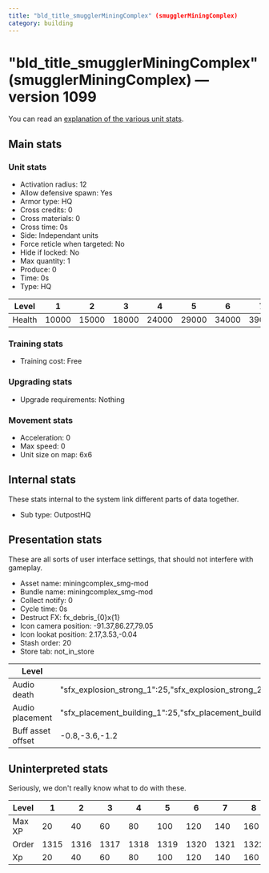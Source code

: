 ```yaml
---
title: "bld_title_smugglerMiningComplex" (smugglerMiningComplex)
category: building
---
```


# "bld_title_smugglerMiningComplex" (smugglerMiningComplex) — version 1099

You can read an [explanation  of the various unit stats](unitexplained.md).

## Main stats

### Unit stats

  * Activation radius: 12
  * Allow defensive spawn: Yes
  * Armor type: HQ
  * Cross credits: 0
  * Cross materials: 0
  * Cross time: 0s
  * Side: Independant units
  * Force reticle when targeted: No
  * Hide if locked: No
  * Max quantity: 1
  * Produce: 0
  * Time: 0s
  * Type: HQ

|Level |1    |2    |3    |4    |5    |6    |7    |8    |9    |10   |
|------|-----|-----|-----|-----|-----|-----|-----|-----|-----|-----|
|Health|10000|15000|18000|24000|29000|34000|39000|44000|49000|54000|


### Training stats

  * Training cost: Free

### Upgrading stats

  * Upgrade requirements: Nothing

### Movement stats

  * Acceleration: 0
  * Max speed: 0
  * Unit size on map: 6x6

## Internal stats

These stats internal to the system link different parts of data together.

  * Sub type: OutpostHQ

## Presentation stats

These are all sorts of user interface settings, that should not interfere with gameplay.

  * Asset name: miningcomplex_smg-mod
  * Bundle name: miningcomplex_smg-mod
  * Collect notify: 0
  * Cycle time: 0s
  * Destruct FX: fx_debris_{0}x{1}
  * Icon camera position: -91.37,86.27,79.05
  * Icon lookat position: 2.17,3.53,-0.04
  * Stash order: 20
  * Store tab: not_in_store

|Level            |1                                                                                                                       |2                                                                                                                       |3                                                                                                                       |4                                                                                                                       |5                                                                                                                       |6                                                                                                                       |7                                                                                                                       |8                                                                                                                       |9                                                                                                                       |10                                                                                                                      |
|-----------------|------------------------------------------------------------------------------------------------------------------------|------------------------------------------------------------------------------------------------------------------------|------------------------------------------------------------------------------------------------------------------------|------------------------------------------------------------------------------------------------------------------------|------------------------------------------------------------------------------------------------------------------------|------------------------------------------------------------------------------------------------------------------------|------------------------------------------------------------------------------------------------------------------------|------------------------------------------------------------------------------------------------------------------------|------------------------------------------------------------------------------------------------------------------------|------------------------------------------------------------------------------------------------------------------------|
|Audio death      |"sfx_explosion_strong_1":25,"sfx_explosion_strong_2":25,"sfx_explosion_strong_3":25,"sfx_explosion_strong_4":105        |"sfx_explosion_strong_1":25,"sfx_explosion_strong_2":25,"sfx_explosion_strong_3":25,"sfx_explosion_strong_4":106        |"sfx_explosion_strong_1":25,"sfx_explosion_strong_2":25,"sfx_explosion_strong_3":25,"sfx_explosion_strong_4":107        |"sfx_explosion_strong_1":25,"sfx_explosion_strong_2":25,"sfx_explosion_strong_3":25,"sfx_explosion_strong_4":108        |"sfx_explosion_strong_1":25,"sfx_explosion_strong_2":25,"sfx_explosion_strong_3":25,"sfx_explosion_strong_4":109        |"sfx_explosion_strong_1":25,"sfx_explosion_strong_2":25,"sfx_explosion_strong_3":25,"sfx_explosion_strong_4":110        |"sfx_explosion_strong_1":25,"sfx_explosion_strong_2":25,"sfx_explosion_strong_3":25,"sfx_explosion_strong_4":111        |"sfx_explosion_strong_1":25,"sfx_explosion_strong_2":25,"sfx_explosion_strong_3":25,"sfx_explosion_strong_4":112        |"sfx_explosion_strong_1":25,"sfx_explosion_strong_2":25,"sfx_explosion_strong_3":25,"sfx_explosion_strong_4":113        |"sfx_explosion_strong_1":25,"sfx_explosion_strong_2":25,"sfx_explosion_strong_3":25,"sfx_explosion_strong_4":114        |
|Audio placement  |"sfx_placement_building_1":25,"sfx_placement_building_2":25,"sfx_placement_building_3":25,"sfx_placement_building_4":105|"sfx_placement_building_1":25,"sfx_placement_building_2":25,"sfx_placement_building_3":25,"sfx_placement_building_4":106|"sfx_placement_building_1":25,"sfx_placement_building_2":25,"sfx_placement_building_3":25,"sfx_placement_building_4":107|"sfx_placement_building_1":25,"sfx_placement_building_2":25,"sfx_placement_building_3":25,"sfx_placement_building_4":108|"sfx_placement_building_1":25,"sfx_placement_building_2":25,"sfx_placement_building_3":25,"sfx_placement_building_4":109|"sfx_placement_building_1":25,"sfx_placement_building_2":25,"sfx_placement_building_3":25,"sfx_placement_building_4":110|"sfx_placement_building_1":25,"sfx_placement_building_2":25,"sfx_placement_building_3":25,"sfx_placement_building_4":111|"sfx_placement_building_1":25,"sfx_placement_building_2":25,"sfx_placement_building_3":25,"sfx_placement_building_4":112|"sfx_placement_building_1":25,"sfx_placement_building_2":25,"sfx_placement_building_3":25,"sfx_placement_building_4":113|"sfx_placement_building_1":25,"sfx_placement_building_2":25,"sfx_placement_building_3":25,"sfx_placement_building_4":114|
|Buff asset offset|-0.8,-3.6,-1.2                                                                                                          |-0.8,-3.6,-1.2                                                                                                          |-0.8,-3.6,-1.2                                                                                                          |-1,-3.6,-1.6                                                                                                            |-1.6,-2.4,-1.6                                                                                                          |-1.6,-2.4,-1.6                                                                                                          |-2,-2.2,-2                                                                                                              |-2.6,-1.8,-2.6                                                                                                          |-2.6,-1.8,-2.6                                                                                                          |-2.6,-1.8,-2.6                                                                                                          |


## Uninterpreted stats

Seriously, we don't really know what to do with these.

|Level |1   |2   |3   |4   |5   |6   |7   |8   |9   |10  |
|------|----|----|----|----|----|----|----|----|----|----|
|Max XP|20  |40  |60  |80  |100 |120 |140 |160 |180 |200 |
|Order |1315|1316|1317|1318|1319|1320|1321|1322|1323|1324|
|Xp    |20  |40  |60  |80  |100 |120 |140 |160 |180 |200 |


